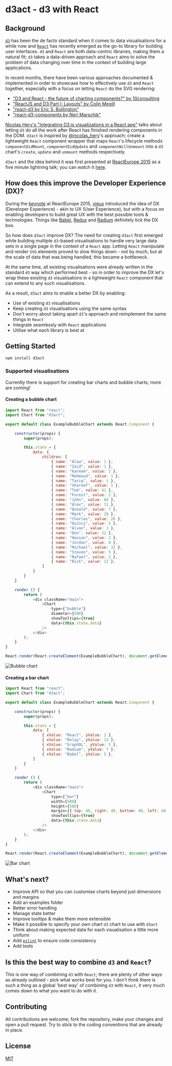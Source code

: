 # d3act - d3 with React

## Background

[`d3`](http://d3js.org/) has been the de facto standard when it comes to data visualisations for a while now and [`React`](http://facebook.github.io/react/) has recently emerged as the go-to library for building user interfaces. `d3` and `React` are both data-centric libraries, making them a natural fit; `d3` takes a data-driven approach and `React` aims to solve the problem of data changing over time in the context of building large applications.

In recent months, there have been various approaches documented & implemented in order to showcase how to effectively use `d3` and `React` together, especially with a focus on letting `React` do the SVG rendering:
- ["D3 and React - the future of charting components?" by 10consulting](http://10consulting.com/2014/02/19/d3-plus-reactjs-for-charting/)
- ["ReactJS and D3 Part I: Layouts" by Colin Megill](http://formidablelabs.com/blog/2015/05/21/react-d3-layouts/)
- ["react-d3 by Eric S. Bullington"](https://github.com/esbullington/react-d3)
- ["react-d3-components by Neri Marschik"](https://github.com/codesuki/react-d3-components)

[Nicolas Hery's "Integrating D3.js visualizations in a React app"](http://nicolashery.com/integrating-d3js-visualizations-in-a-react-app/) talks about letting `d3` do all the work after React has finished rendering components in the DOM. `d3act` is inspired by [@nicolas_hery](https://twitter.com/nicolas_hery)'s approach; create a lightweight `React` component wrapper that maps `React`'s lifecycle methods `componentDidMount`, `componentDidUpdate` and `componentWillUnmount` into a `d3` chart's `create`, `update` and `unmount` methods respectively.

`d3act` and the idea behind it was first presented at [ReactEurope 2015](https://www.react-europe.org/2015.html) as a five minute lightning talk; you can watch it [here](https://www.youtube.com/watch?v=6Pbf0n85HH8).

## How does this improve the Developer Experience (DX)?

During the [keynote](https://www.youtube.com/watch?v=PAA9O4E1IM4) at ReactEurope 2015, [vjeux](https://twitter.com/vjeux) introduced the idea of DX (Developer Experience) - akin to UX (User Experience), but with a focus on enabling developers to build great UX with the best possible tools & technologies. Things like [Babel](babeljs.io), [Redux](https://github.com/gaearon/redux) and [Radium](https://github.com/FormidableLabs/radium) definitely tick the DX box.

So how does `d3act` improve DX? The need for creating `d3act` first emerged while building multiple `d3`-based visualisations to handle very large data sets in a single page in the context of a `React` app. Letting `React` manipulate and render `SVG` elements proved to slow things down - not by much, but at the scale of data that was being handled, this became a bottleneck.

At the same time, all existing visualisations were already written in the standard `d3` way which performed best - so in order to improve the DX let's wrap these existing `d3` visualisations in a lightweight `React` component that can extend to any such visualisations.

As a result, `d3act` aims to enable a better DX by enabling:
- Use of existing `d3` visualisations
- Keep creating `d3` visualisations using the same syntax
- Don't worry about taking apart `d3`'s approach and reimplement the same things in `React`
- Integrate seamlessly with `React` applications
- Utilise what each library is best at

## Getting Started

```bash
npm install d3act
```

### Supported visualisations

Currently there is support for creating bar charts and bubble charts; more are coming!

#### Creating a bubble chart

```js
import React from "react";
import Chart from "d3act";

export default class ExampleBubbleChart extends React.Component {

    constructor(props) {
        super(props);

        this.state = {
            data: {
                children: [
                    { name: "Alaa", value: 1 },
                    { name: "Zaid", value: 1 },
                    { name: "Kareem", value: 2 },
                    { name: "Mahmoud", value: 1 },
                    { name: "Tariq", value: 1 },
                    { name: "Shareef", value: 1 },
                    { name: "Tom", value: 41 },
                    { name: "Forest", value: 2 },
                    { name: "John", value: 84 },
                    { name: "Alex", value: 11 },
                    { name: "Donald", value: 7 },
                    { name: "Mark", value: 29 },
                    { name: "Charles", value: 20 },
                    { name: "Quincy", value: 5 },
                    { name: "Alvan", value: 1 },
                    { name: "Don", value: 32 },
                    { name: "Hassan", value: 2 },
                    { name: "Jordan", value: 8 },
                    { name: "Michael", value: 32 },
                    { name: "Steven", value: 5 },
                    { name: "Rafael", value: 2 },
                    { name: "Rick", value: 12 },
                ]
            }
        }
    }

    render () {
        return (
            <div className="main">
                <Chart
                    type={"bubble"}
                    diameter={500}
                    showTooltips={true}
                    data={this.state.data}
                />
            </div>
        );
    }
}

React.render(React.createElement(ExampleBubbleChart), document.getElementById('content'));
```

![Bubble chart](bubble.png)

#### Creating a bar chart

```js
import React from "react";
import Chart from "d3act";

export default class ExampleBubbleChart extends React.Component {

    constructor(props) {
        super(props);

        this.state = {
            data: [
                { xValue: "React", yValue: 2 },
                { xValue: "Relay", yValue: 12 },
                { xValue: "GraphQL", yValue: 5 },
                { xValue: "Radium", yValue: 7 },
                { xValue: "Babel", yValue: 5 },
            ]
        }
    }

    render () {
        return (
            <div className="main">
                <Chart
                    type={"bar"}
                    width={500}
                    height={500}
                    margin={{ top: 40, right: 40, bottom: 40, left: 40 }}
                    showTooltips={true}
                    data={this.state.data}
                />
            </div>
        );
    }
}

React.render(React.createElement(ExampleBubbleChart), document.getElementById('content'));
```

![Bar chart](bar.png)

## What's next?

- Improve API so that you can customise charts beyond just dimensions and margins
- Add an examples folder
- Better error handling
- Manage state better
- Improve tooltips & make them more extensible
- Make it possible to specify your own chart `d3` chart to use with `d3act`
- Think about making expected data for each visualisation a little more uniform
- Add [`eslint`](http://eslint.org/) to ensure code consistency
- Add tests

## Is this the best way to combine `d3` and `React`?

This is one way of combining `d3` with `React`; there are plenty of other ways as already outlined - pick what works best for you. I don't think there is such a thing as a global 'best way' of combining `d3` with `React`, it very much comes down to what you want to do with it.

## Contributing

All contributions are welcome; fork the repository, make your changes and open a pull request. Try to stick to the coding conventions that are already in place.

## License

[MIT](LICENSE)
